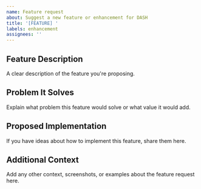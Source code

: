 ```yaml
---
name: Feature request
about: Suggest a new feature or enhancement for DASH
title: '[FEATURE] '
labels: enhancement
assignees: ''
---
```


## Feature Description
A clear description of the feature you're proposing.

## Problem It Solves
Explain what problem this feature would solve or what value it would add.

## Proposed Implementation
If you have ideas about how to implement this feature, share them here.

## Additional Context
Add any other context, screenshots, or examples about the feature request here. 